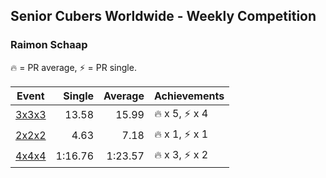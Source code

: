 ## Senior Cubers Worldwide - Weekly Competition
### Raimon Schaap

🔥 = PR average, ⚡ = PR single.

| Event | Single | Average | Achievements|
| -- | --: | --: | :-- |
| [3x3x3](raimon_schaap/333.md) | 13.58 | 15.99 | 🔥 x 5, ⚡ x 4 |
| [2x2x2](raimon_schaap/222.md) | 4.63 | 7.18 | 🔥 x 1, ⚡ x 1 |
| [4x4x4](raimon_schaap/444.md) | 1:16.76 | 1:23.57 | 🔥 x 3, ⚡ x 2 |

<!-- Global site tag (gtag.js) - Google Analytics -->
<script async src="https://www.googletagmanager.com/gtag/js?id=UA-86348435-3"></script>
<script>window.dataLayer = window.dataLayer || []; function gtag() {dataLayer.push(arguments);} gtag('js', new Date()); gtag('config', 'UA-86348435-3');</script>
